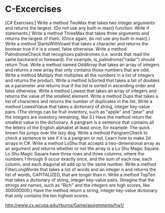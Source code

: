 # C-Excercises

[C# Exercises:]
Write a method TwoMax that takes two integer arguments and returns the largest. (Do not use any built-in max() function. Write if statements.)
Write a method ThreeMax that takes three arguments and returns the largest of them. (Once again, do not use any built-in max().)
Write a method StartsWithVowel that takes a character and returns the boolean true if it is a vowel, false otherwise.
Write a method PalindromeCheck that recognizes palindromes (i.e. words that read the same backward or foreward). For example, is_palindrome("radar") should return True.
Write a method named OddArray that takes an array of integers and returns a new array that only contains those numbers that are odd.
Write a method Multiply that multiplies all the numbers in a list of integers and returns the product.
Write a method IsSorted that takes a list of doubles as a parameter and returns true if the list is sorted in ascending order and false otherwise.
Write a method Lowest that takes an array of integers and returns the value of the smallest element.
Write a method Dups that takes a list of characters and returns the number of duplicates in the list.
Write a method LowestValue that takes a dictionary of string, integer key-value pairs. (The strings can be fruit inventory, such as "apple" and "pear" and the integers are inventory remaining, like 3.) Have the method return the smallest value in the dictionary.
A pangram is a sentence that contains all the letters of the English alphabet at least once, for example: The quick brown fox jumps over the lazy dog. Write a methold PangramCheck to check a sentence to see if it is a pangram or not.
Learn how to make 2d arrays in C#. Write a method LoShu that accepts a two-dimensional array as an argument and returns whether or not the array is a Lo Shu Magic Square. Lo Shu Magic Square have three rows and three columns, where the numbers 1 through 9 occur exactly once, and the sum of each row, each column, and each diagonal all add up to the same number.
Write a method FilterLongWords that takes a list of words and an integer n and returns the list of words, CAPITALIZED, that are longer than n.
Write a method TopTen that takes a dictionary of string, integer key-value pairs. (Imagine that the strings are names, such as "Rich" and the integers are high scores, like 300000000.) Have the method return a string, integer key-value dictionary that only contains the ten highest scores.

http://www.cs.wcupa.edu/rburns/Game/assignments/hw1/

